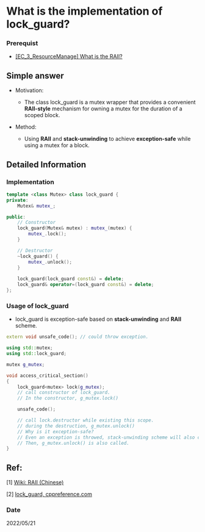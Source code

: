 # What is the implementation of lock_guard?

### Prerequist
- [[EC_3_ResourceManage] What is the RAII?](EC_3_ResourceManagement/RAII.md)


## Simple answer
- Motivation:
    - The class lock_guard is a mutex wrapper that provides a convenient **RAII-style** mechanism for owning a mutex for the duration of a scoped block.
    
- Method: 
    - Using **RAII** and **stack-unwinding** to achieve **exception-safe** while using a mutex for a block.

## Detailed Information
### Implementation
~~~c++
template <class Mutex> class lock_guard {
private:
    Mutex& mutex_;

public:
    // Constructor
    lock_guard(Mutex& mutex) : mutex_(mutex) {  
        mutex_.lock(); 
    }

    // Destructor
    ~lock_guard() { 
        mutex_.unlock(); 
    }
    
    lock_guard(lock_guard const&) = delete;
    lock_guard& operator=(lock_guard const&) = delete;
};
~~~

### Usage of lock_guard
- lock_guard is exception-safe based on **stack-unwinding** and **RAII** scheme.

~~~c++
extern void unsafe_code(); // could throw exception.

using std::mutex;
using std::lock_guard;

mutex g_mutex;

void access_critical_section()
{
    lock_guard<mutex> lock(g_mutex);
    // call constructor of lock_guard.
    // In the constructor, g_mutex.lock()

    unsafe_code();

    // call lock.destructor while existing this scope.
    // during the destruction, g_mutex.unlock()
    // Why is it exception-safe?
    // Even an exception is throwed, stack-unwinding scheme will also call the destructor of lock_guard.
    // Then, g_mutex.unlock() is also called.
}
~~~


## Ref:

[1] [Wiki: RAII (Chinese)](https://zh.wikipedia.org/wiki/RAII)

[2] [lock_guard, cppreference.com](https://en.cppreference.com/w/cpp/thread/lock_guard)

### Date
2022/05/21